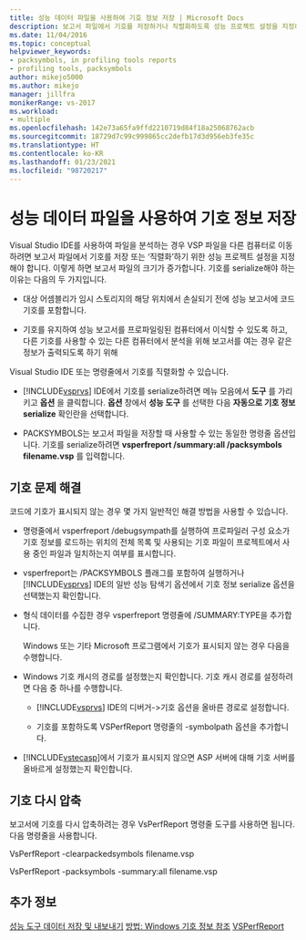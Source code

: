 ```yaml
---
title: 성능 데이터 파일을 사용하여 기호 정보 저장 | Microsoft Docs
description: 보고서 파일에서 기호를 저장하거나 직렬화하도록 성능 프로젝트 설정을 지정하는 방법을 알아봅니다.
ms.date: 11/04/2016
ms.topic: conceptual
helpviewer_keywords:
- packsymbols, in profiling tools reports
- profiling tools, packsymbols
author: mikejo5000
ms.author: mikejo
manager: jillfra
monikerRange: vs-2017
ms.workload:
- multiple
ms.openlocfilehash: 142e73a65fa9ffd2210719d84f18a25068762acb
ms.sourcegitcommit: 18729d7c99c999865cc2defb17d3d956eb3fe35c
ms.translationtype: HT
ms.contentlocale: ko-KR
ms.lasthandoff: 01/23/2021
ms.locfileid: "98720217"
---
```

# <a name="saving-symbol-information-with-performance-data-files"></a>성능 데이터 파일을 사용하여 기호 정보 저장

Visual Studio IDE를 사용하여 파일을 분석하는 경우 VSP 파일을 다른 컴퓨터로 이동하려면 보고서 파일에서 기호를 저장 또는 ‘직렬화’하기 위한 성능 프로젝트 설정을 지정해야 합니다. 이렇게 하면 보고서 파일의 크기가 증가합니다. 기호를 serialize해야 하는 이유는 다음의 두 가지입니다.

- 대상 어셈블리가 임시 스토리지의 해당 위치에서 손실되기 전에 성능 보고서에 코드 기호를 포함합니다.

- 기호를 유지하여 성능 보고서를 프로파일링된 컴퓨터에서 이식할 수 있도록 하고, 다른 기호를 사용할 수 있는 다른 컴퓨터에서 분석을 위해 보고서를 여는 경우 같은 정보가 출력되도록 하기 위해

Visual Studio IDE 또는 명령줄에서 기호를 직렬화할 수 있습니다.

- [!INCLUDE[vsprvs](../code-quality/includes/vsprvs_md.md)] IDE에서 기호를 serialize하려면 메뉴 모음에서 **도구** 를 가리키고 **옵션** 을 클릭합니다. **옵션** 창에서 **성능 도구** 를 선택한 다음 **자동으로 기호 정보 serialize** 확인란을 선택합니다.

- PACKSYMBOLS는 보고서 파일을 저장할 때 사용할 수 있는 동일한 명령줄 옵션입니다. 기호를 serialize하려면 **vsperfreport /summary:all /packsymbols filename.vsp** 를 입력합니다.

## <a name="troubleshooting-symbol-problems"></a>기호 문제 해결

코드에 기호가 표시되지 않는 경우 몇 가지 일반적인 해결 방법을 사용할 수 있습니다.

- 명령줄에서 vsperfreport /debugsympath를 실행하여 프로파일러 구성 요소가 기호 정보를 로드하는 위치의 전체 목록 및 사용되는 기호 파일이 프로젝트에서 사용 중인 파일과 일치하는지 여부를 표시합니다.

- vsperfreport는 /PACKSYMBOLS 플래그를 포함하여 실행하거나 [!INCLUDE[vsprvs](../code-quality/includes/vsprvs_md.md)] IDE의 일반 성능 탐색기 옵션에서 기호 정보 serialize 옵션을 선택했는지 확인합니다.

- 형식 데이터를 수집한 경우 vsperfreport 명령줄에 /SUMMARY:TYPE을 추가합니다.

  Windows 또는 기타 Microsoft 프로그램에서 기호가 표시되지 않는 경우 다음을 수행합니다.

- Windows 기호 캐시의 경로를 설정했는지 확인합니다. 기호 캐시 경로를 설정하려면 다음 중 하나를 수행합니다.

  - [!INCLUDE[vsprvs](../code-quality/includes/vsprvs_md.md)] IDE의 디버거->기호 옵션을 올바른 경로로 설정합니다.

  - 기호를 포함하도록 VSPerfReport 명령줄의 -symbolpath 옵션을 추가합니다.

- [!INCLUDE[vstecasp](../code-quality/includes/vstecasp_md.md)]에서 기호가 표시되지 않으면 ASP 서버에 대해 기호 서버를 올바르게 설정했는지 확인합니다.

## <a name="repacking-symbols"></a>기호 다시 압축

보고서에 기호를 다시 압축하려는 경우 VsPerfReport 명령줄 도구를 사용하면 됩니다. 다음 명령줄을 사용합니다.

VsPerfReport -clearpackedsymbols filename.vsp

VsPerfReport -packsymbols -summary:all filename.vsp

## <a name="see-also"></a>추가 정보

[성능 도구 데이터 저장 및 내보내기](../profiling/saving-and-exporting-performance-tools-data.md)
[방법: Windows 기호 정보 참조](../profiling/how-to-reference-windows-symbol-information.md)
[VSPerfReport](../profiling/vsperfreport.md)
